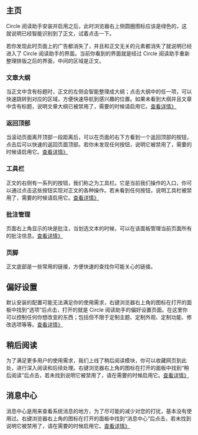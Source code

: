 ## 主页

Circle 阅读助手安装并启用之后，此时浏览器右上侧圆圈图标应该是绿色的，这就说明已经智能识别到了正文，试着点击一下。

若你发现此时页面上的广告都消失了，并且和正文无关的元素都消失了就说明已经进入了 Circle 阅读助手的界面。当前你看到的界面就是经过 Circle 阅读助手重新整理排版之后的界面，中间的区域是正文。

### 文章大纲

当正文中含有标题时，正文的左侧会智能整理成大纲；点击大纲中的任一项，可以快速跳转到对应的区域，方便快速导航到感兴趣的位置。如果未看到大纲并且文章中含有标题，说明文章大纲已被禁用了，需要的时候请启用它。[查看详情》](outline.md)

### 返回顶部

当滚动页面离开顶部一段距离后，可以在页面的右下方看到一个返回顶部的按钮，点击后可以快速的返回页面顶部。若你未发现任何按钮，说明它被禁用了，需要的时候请启用它。[查看详情》](backtop.md)

### 工具栏

正文的右侧有一系列的按钮，我们称之为工具栏。它是当前我们操作的入口，你可以通过点击这些按钮实现对正文的各种操作。若未看到任何按钮，说明工具栏被禁用了，需要的时候请启用它。[查看详情》](toolbar.md)

### 批注管理

页面右上角显示的块是批注，当划选文本的时候，可以在该面板管理当前页面所有的批注信息。[查看详情》](annotator.md)

### 页脚

正文底部是一些常用的链接，方便快速的查找你可能关心的链接。

## 偏好设置

默认安装的配置可能无法满足你的使用需求，右键浏览器右上角的图标在打开的面板中找到“选项”后点击，打开的就是 Circle 阅读助手的偏好设置页面。在这里你可以控制任何你想改变的东西；包括但不限于定制主题、定制外观、定制功能、修改选项等等。[查看详情》](setting.md)

## 稍后阅读

为了满足更多用户的使用需求，我们上线了稍后阅读模块，你可以收藏网页到此处，进行深入阅读和后续处理。右键浏览器右上角的图标在打开的面板中找到“稍后阅读”后点击，若未找到说明它被禁用了，请在需要的时候启用它。[查看详情》](later.md)

## 消息中心

消息中心是用来查看系统消息的地方，为了尽可能的减少对您的打扰，基本没有使用过。右键浏览器右上角的图标在打开的面板中找到“消息中心”后点击，若未找到说明它被禁用了，请在需要的时候启用它。[查看详情》](message.md)

